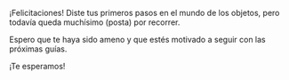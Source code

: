 ¡Felicitaciones! Diste tus primeros pasos en el mundo de los objetos, pero todavía queda muchísimo (posta) por recorrer.

Espero que te haya sido ameno y que estés motivado a seguir con las próximas guías.

¡Te esperamos!